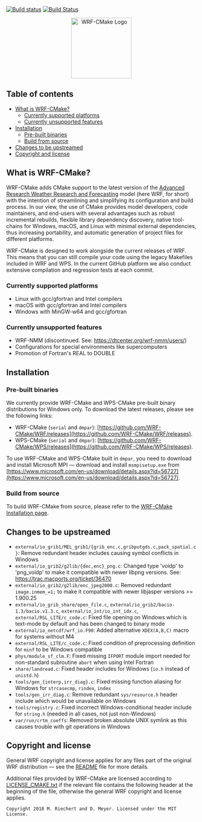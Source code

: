 [![Build status](https://ci.appveyor.com/api/projects/status/86508wximkvmf95g/branch/wrf-cmake?svg=true)](https://ci.appveyor.com/project/WRF-CMake/wrf/branch/wrf-cmake) [![Build Status](https://travis-ci.com/WRF-CMake/WRF.svg?branch=wrf-cmake)](https://travis-ci.com/WRF-CMake/WRF)

<p align="center"><img src="images/WRF-Cmake_Logo.svg" alt="WRF-CMake Logo" width="160"></p>

## Table of contents
- [What is WRF-CMake?](#what-is-wrf-cmake)
    - [Currently supported platforms](#currently-supported-platforms)
    - [Currently unsupported features](#currently-unsupported-features)
- [Installation](#installation)
    - [Pre-built binaries](#pre-built-binaries)
    - [Build from source](#build-from-source)
- [Changes to be upstreamed](#changes-to-be-upstreamed)
- [Copyright and license](#copyright-and-license)

## What is WRF-CMake?
WRF-CMake adds CMake support to the latest version of the [Advanced Research Weather Research and Forecasting](https://www.mmm.ucar.edu/weather-research-and-forecasting-model) model (here WRF, for short) with the intention of streamlining and simplifying its configuration and build process. In our view, the use of CMake provides model developers, code maintainers, and end-users with several advantages such as robust incremental rebuilds, flexible library dependency discovery, native tool-chains for Windows, macOS, and Linux with minimal external dependencies, thus increasing portability, and automatic generation of project files for different platforms.

WRF-CMake is designed to work alongside the current releases of WRF. This means that you can still compile your code using the legacy Makefiles included in WRF and WPS. In the current GitHub platform we also conduct extensive compilation and regression tests at each commit.

### Currently supported platforms
- Linux with gcc/gfortran and Intel compilers
- macOS with gcc/gfortran and Intel compilers
- Windows with MinGW-w64 and gcc/gfortran

### Currently unsupported features
- WRF-NMM (discontinued. See: https://dtcenter.org/wrf-nmm/users/)
- Configurations for special environments like supercomputers
- Promotion of Fortran's REAL to DOUBLE

## Installation

### Pre-built binaries
We currently provide WRF-CMake and WPS-CMake pre-built binary distributions for Windows only.
To download the latest releases, please see the following links:

- WRF-CMake (`serial` and `dmpar`): [https://github.com/WRF-CMake/WRF/releases](https://github.com/WRF-CMake/WRF/releases).
- WPS-CMake (`serial` and `dmpar`): [https://github.com/WRF-CMake/WPS/releases](https://github.com/WRF-CMake/WPS/releases).

To use WRF-CMake and WPS-CMake built in `dmpar`, you need to download and install Microsoft MPI — download and install `msmpisetup.exe` from [https://www.microsoft.com/en-us/download/details.aspx?id=56727](https://www.microsoft.com/en-us/download/details.aspx?id=56727).

### Build from source
To build WRF-CMake from source, please refer to the [WRF-CMake Installation page](README_CMAKE_INSTALL.md).

## Changes to be upstreamed
- `external/io_grib1/MEL_grib1/{grib_enc.c,gribputgds.c,pack_spatial.c}`: Remove redundant header includes causing symbol conflicts in Windows
- `external/io_grib2/g2lib/{dec,enc}_png.c`: Changed type 'voidp' to 'png_voidp' to make it compatible with newer libpng versions. See: https://trac.macports.org/ticket/36470
- `external/io_grib2/g2lib/enc_jpeg2000.c`: Removed redundant `image.inmem_=1;` to make it compatible with newer libjasper versions >= 1.900.25
- `external/io_grib_share/open_file.c`, `external/io_grib2/bacio-1.3/bacio.v1.3.c`, `external/io_int/io_int_idx.c`, `external/RSL_LITE/c_code.c`: Fixed file opening on Windows which is text-mode by default and has been changed to binary mode
- `external/io_netcdf/wrf_io.F90`: Added alternative `XDEX(A,B,C)` macro for systems without M4
- `external/RSL_LITE/c_code.c`: Fixed condition of preprocessing definition for `minf` to be Windows compatible
- `phys/module_sf_clm.F`: Fixed missing `IFPORT` module import needed for non-standard subroutine `abort` when using Intel Fortran
- `share/landread.c`: Fixed header includes for Windows (`io.h` instead of `unistd.h`)
- `tools/gen_{interp,irr_diag}.c`: Fixed missing function aliasing for Windows for `strcasecmp`, `rindex`, `index`
- `tools/gen_irr_diag.c`: Remove redundant `sys/resource.h` header include which would be unavailable on Windows
- `tools/registry.c`: Fixed incorrect Windows-conditional header include for `string.h` (needed in all cases, not just non-Windows)
- `var/run/crtm_coeffs`: Removed broken absolute UNIX symlink as this causes trouble with git operations in Windows

## Copyright and license
General WRF copyright and license applies for any files part of the original WRF distribution — see the [README](README) file for more details.

Additional files provided by WRF-CMake are licensed according to [LICENSE_CMAKE.txt](LICENSE_CMAKE.txt) if the relevant file contains the following header at the beginning of the file, otherwise the general WRF copyright and license applies.
```
Copyright 2018 M. Riechert and D. Meyer. Licensed under the MIT License.
```
